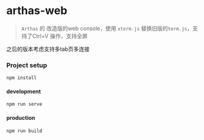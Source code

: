 # arthas-web

>  `Arthas` 的 改造版的web console，使用 `xterm.js` 替换旧版的`term.js`，支持了Ctrl+V
操作，支持全屏

  

之后的版本考虑支持多tab页多连接


### Project setup
```
npm install
```

#### development
```
npm run serve
```

####  production
```
npm run build
```


